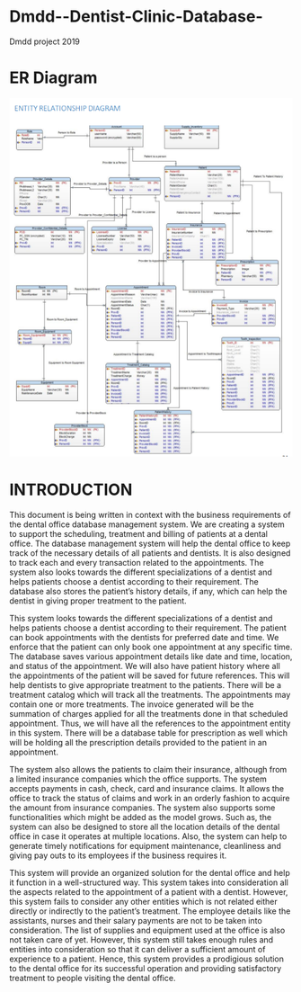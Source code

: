 # Dmdd--Dentist-Clinic-Database-
Dmdd project 2019

# ER Diagram
![](DMDD-ER-Diagram.png)

# INTRODUCTION

This document is being written in context with the business requirements of the dental office database
management system. We are creating a system to support the scheduling, treatment and billing of patients at a
dental office. The database management system will help the dental office to keep track of the necessary details
of all patients and dentists. It is also designed to track each and every transaction related to the appointments.
The system also looks towards the different specializations of a dentist and helps patients choose a dentist
according to their requirement. The database also stores the patient’s history details, if any, which can help the
dentist in giving proper treatment to the patient.

This system looks towards the different specializations of a dentist and helps patients choose a dentist
according to their requirement. The patient can book appointments with the dentists for preferred date and time.
We enforce that the patient can only book one appointment at any specific time. The database saves various
appointment details like date and time, location, and status of the appointment. We will also have patient history
where all the appointments of the patient will be saved for future references. This will help dentists to give
appropriate treatment to the patients. There will be a treatment catalog which will track all the treatments. The
appointments may contain one or more treatments. The invoice generated will be the summation of charges
applied for all the treatments done in that scheduled appointment. Thus, we will have all the references to the
appointment entity in this system. There will be a database table for prescription as well which will be holding all
the prescription details provided to the patient in an appointment.

The system also allows the patients to claim their insurance, although from a limited insurance companies
which the office supports. The system accepts payments in cash, check, card and insurance claims. It allows
the office to track the status of claims and work in an orderly fashion to acquire the amount from insurance
companies. The system also supports some functionalities which might be added as the model grows. Such as,
the system can also be designed to store all the location details of the dental office in case it operates at multiple
locations. Also, the system can help to generate timely notifications for equipment maintenance, cleanliness and
giving pay outs to its employees if the business requires it.

This system will provide an organized solution for the dental office and help it function in a well-structured
way. This system takes into consideration all the aspects related to the appointment of a patient with a dentist.
However, this system fails to consider any other entities which is not related either directly or indirectly to the
patient’s treatment. The employee details like the assistants, nurses and their salary payments are not to be
taken into consideration. The list of supplies and equipment used at the office is also not taken care of yet.
However, this system still takes enough rules and entities into consideration so that it can deliver a sufficient
amount of experience to a patient. Hence, this system provides a prodigious solution to the dental office for its
successful operation and providing satisfactory treatment to people visiting the dental office.
